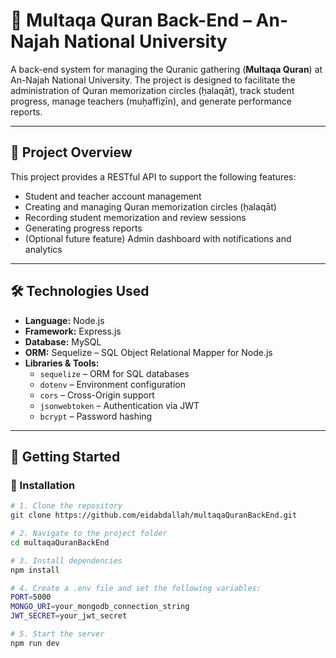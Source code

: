# 📖 Multaqa Quran Back-End – An-Najah National University

A back-end system for managing the Quranic gathering (**Multaqa Quran**) at An-Najah National University. The project is designed to facilitate the administration of Quran memorization circles (ḥalaqāt), track student progress, manage teachers (muḥaffiẓīn), and generate performance reports.

---

## 📌 Project Overview

This project provides a RESTful API to support the following features:

- Student and teacher account management
- Creating and managing Quran memorization circles (ḥalaqāt)
- Recording student memorization and review sessions
- Generating progress reports
- (Optional future feature) Admin dashboard with notifications and analytics

---

## 🛠️ Technologies Used

- **Language:** Node.js
- **Framework:** Express.js
- **Database:** MySQL
- **ORM:** Sequelize – SQL Object Relational Mapper for Node.js
- **Libraries & Tools:**
  - `sequelize` – ORM for SQL databases
  - `dotenv` – Environment configuration
  - `cors` – Cross-Origin support
  - `jsonwebtoken` – Authentication via JWT
  - `bcrypt` – Password hashing

---

## 🚀 Getting Started

### 🔧 Installation

```bash
# 1. Clone the repository
git clone https://github.com/eidabdallah/multaqaQuranBackEnd.git

# 2. Navigate to the project folder
cd multaqaQuranBackEnd

# 3. Install dependencies
npm install

# 4. Create a .env file and set the following variables:
PORT=5000
MONGO_URI=your_mongodb_connection_string
JWT_SECRET=your_jwt_secret

# 5. Start the server
npm run dev
